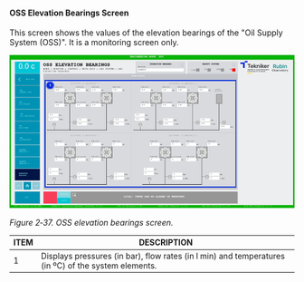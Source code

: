 #### OSS Elevation Bearings Screen

This screen shows the values of the elevation bearings of the "Oil Supply System (OSS)". It is a monitoring screen only.

![](../Resources/media/image53.png)

*Figure 2‑37. OSS elevation bearings screen.*

| ITEM| DESCRIPTION|
|----------|----------|
| 1| Displays pressures (in bar), flow rates (in l min) and temperatures (in ºC) of the system elements.|
